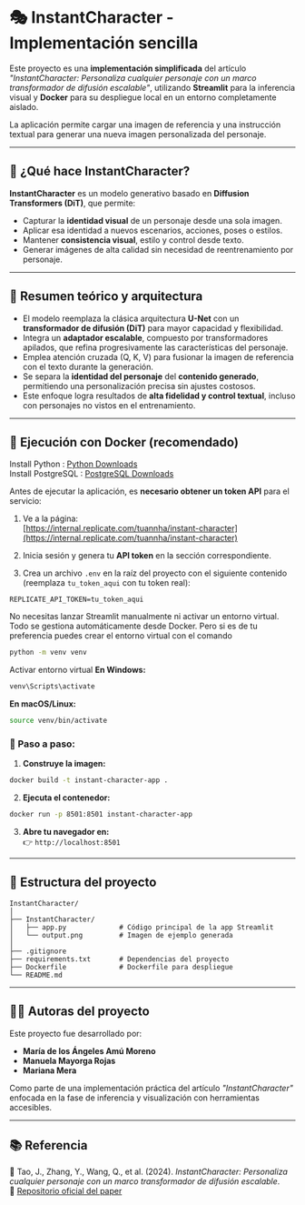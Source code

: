 # 🎭 InstantCharacter - Implementación sencilla

Este proyecto es una **implementación simplificada** del artículo _"InstantCharacter: Personaliza cualquier personaje con un marco transformador de difusión escalable"_, utilizando **Streamlit** para la inferencia visual y **Docker** para su despliegue local en un entorno completamente aislado.

La aplicación permite cargar una imagen de referencia y una instrucción textual para generar una nueva imagen personalizada del personaje.

---

## 🧠 ¿Qué hace InstantCharacter?

**InstantCharacter** es un modelo generativo basado en **Diffusion Transformers (DiT)**, que permite:

- Capturar la **identidad visual** de un personaje desde una sola imagen.
- Aplicar esa identidad a nuevos escenarios, acciones, poses o estilos.
- Mantener **consistencia visual**, estilo y control desde texto.
- Generar imágenes de alta calidad sin necesidad de reentrenamiento por personaje.

---

## 🧠 Resumen teórico y arquitectura

- El modelo reemplaza la clásica arquitectura **U-Net** con un **transformador de difusión (DiT)** para mayor capacidad y flexibilidad.
- Integra un **adaptador escalable**, compuesto por transformadores apilados, que refina progresivamente las características del personaje.
- Emplea atención cruzada (Q, K, V) para fusionar la imagen de referencia con el texto durante la generación.
- Se separa la **identidad del personaje** del **contenido generado**, permitiendo una personalización precisa sin ajustes costosos.
- Este enfoque logra resultados de **alta fidelidad y control textual**, incluso con personajes no vistos en el entrenamiento.

---

## 🚀 Ejecución con Docker (recomendado)

Install Python : [Python Downloads](https://www.python.org/downloads/)  
Install PostgreSQL : [PostgreSQL Downloads](https://www.postgresql.org/download/)  

Antes de ejecutar la aplicación, es **necesario obtener un token API** para el servicio:

1. Ve a la página:  
   [https://internal.replicate.com/tuannha/instant-character](https://internal.replicate.com/tuannha/instant-character)  
2. Inicia sesión y genera tu **API token** en la sección correspondiente.

3. Crea un archivo `.env` en la raíz del proyecto con el siguiente contenido (reemplaza `tu_token_aqui` con tu token real):

```env
REPLICATE_API_TOKEN=tu_token_aqui
```

No necesitas lanzar Streamlit manualmente ni activar un entorno virtual. Todo se gestiona automáticamente desde Docker.
Pero si es de tu preferencia puedes crear el entorno virtual con el comando 

```bash
python -m venv venv
```

Activar entorno virtual
**En Windows:**
```bash
venv\Scripts\activate
```

**En macOS/Linux:**
```bash
source venv/bin/activate
```

### 🐳 Paso a paso:

1. **Construye la imagen:**

```bash
docker build -t instant-character-app .
```

2. **Ejecuta el contenedor:**

```bash
docker run -p 8501:8501 instant-character-app
```

3. **Abre tu navegador en:**  
👉 `http://localhost:8501`

---

## 📁 Estructura del proyecto

```
InstantCharacter/
│
├── InstantCharacter/
│   ├── app.py             # Código principal de la app Streamlit
│   └── output.png         # Imagen de ejemplo generada
│
├── .gitignore
├── requirements.txt       # Dependencias del proyecto
├── Dockerfile             # Dockerfile para despliegue
└── README.md
```

---

## 👩‍💻 Autoras del proyecto

Este proyecto fue desarrollado por:

- **María de los Ángeles Amú Moreno**
- **Manuela Mayorga Rojas**
- **Mariana Mera**

Como parte de una implementación práctica del artículo _"InstantCharacter"_ enfocada en la fase de inferencia y visualización con herramientas accesibles.

---

## 📚 Referencia

📄 Tao, J., Zhang, Y., Wang, Q., et al. (2024). *InstantCharacter: Personaliza cualquier personaje con un marco transformador de difusión escalable*.  
🔗 [Repositorio oficial del paper](https://github.com/Tencent/InstantCharacter)
